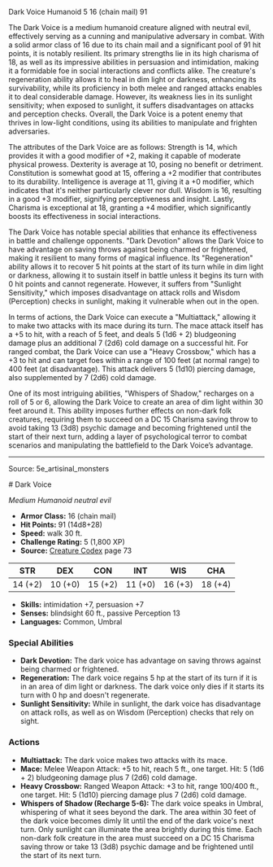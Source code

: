 <MonsterName/>Dark Voice</MonsterName>
<CreatureType/>Humanoid</CreatureType>
<CR/>5</CR>
<AC/>16 (chain mail)</AC>
<HP/>91</HP>
<summary>The Dark Voice is a medium humanoid creature aligned with neutral evil, effectively serving as a cunning and manipulative adversary in combat. With a solid armor class of 16 due to its chain mail and a significant pool of 91 hit points, it is notably resilient. Its primary strengths lie in its high charisma of 18, as well as its impressive abilities in persuasion and intimidation, making it a formidable foe in social interactions and conflicts alike. The creature's regeneration ability allows it to heal in dim light or darkness, enhancing its survivability, while its proficiency in both melee and ranged attacks enables it to deal considerable damage. However, its weakness lies in its sunlight sensitivity; when exposed to sunlight, it suffers disadvantages on attacks and perception checks. Overall, the Dark Voice is a potent enemy that thrives in low-light conditions, using its abilities to manipulate and frighten adversaries.</summary>

<detail>

The attributes of the Dark Voice are as follows: Strength is 14, which provides it with a good modifier of +2, making it capable of moderate physical prowess. Dexterity is average at 10, posing no benefit or detriment. Constitution is somewhat good at 15, offering a +2 modifier that contributes to its durability. Intelligence is average at 11, giving it a +0 modifier, which indicates that it's neither particularly clever nor dull. Wisdom is 16, resulting in a good +3 modifier, signifying perceptiveness and insight. Lastly, Charisma is exceptional at 18, granting a +4 modifier, which significantly boosts its effectiveness in social interactions.

The Dark Voice has notable special abilities that enhance its effectiveness in battle and challenge opponents. "Dark Devotion" allows the Dark Voice to have advantage on saving throws against being charmed or frightened, making it resilient to many forms of magical influence. Its "Regeneration" ability allows it to recover 5 hit points at the start of its turn while in dim light or darkness, allowing it to sustain itself in battle unless it begins its turn with 0 hit points and cannot regenerate. However, it suffers from "Sunlight Sensitivity," which imposes disadvantage on attack rolls and Wisdom (Perception) checks in sunlight, making it vulnerable when out in the open.

In terms of actions, the Dark Voice can execute a "Multiattack," allowing it to make two attacks with its mace during its turn. The mace attack itself has a +5 to hit, with a reach of 5 feet, and deals 5 (1d6 + 2) bludgeoning damage plus an additional 7 (2d6) cold damage on a successful hit. For ranged combat, the Dark Voice can use a "Heavy Crossbow," which has a +3 to hit and can target foes within a range of 100 feet (at normal range) to 400 feet (at disadvantage). This attack delivers 5 (1d10) piercing damage, also supplemented by 7 (2d6) cold damage.

One of its most intriguing abilities, "Whispers of Shadow," recharges on a roll of 5 or 6, allowing the Dark Voice to create an area of dim light within 30 feet around it. This ability imposes further effects on non-dark folk creatures, requiring them to succeed on a DC 15 Charisma saving throw to avoid taking 13 (3d8) psychic damage and becoming frightened until the start of their next turn, adding a layer of psychological terror to combat scenarios and manipulating the battlefield to the Dark Voice’s advantage.</detail>



---

Source: 5e_artisinal_monsters

<statblock>
# Dark Voice

*Medium* *Humanoid* *neutral evil*

- **Armor Class:** 16 (chain mail)
- **Hit Points:** 91 (14d8+28)
- **Speed:** walk 30 ft.
- **Challenge Rating:** 5 (1,800 XP)
- **Source:** [Creature Codex](https://koboldpress.com/kpstore/product/creature-codex-for-5th-edition-dnd) page 73

| STR | DEX | CON | INT | WIS | CHA |
| --- | --- | --- | --- | --- | --- |
| 14 (+2) | 10 (+0) | 15 (+2) | 11 (+0) | 16 (+3) | 18 (+4) |

- **Skills:** intimidation +7, persuasion +7
- **Senses:** blindsight 60 ft., passive Perception 13
- **Languages:** Common, Umbral

### Special Abilities

- **Dark Devotion:** The dark voice has advantage on saving throws against being charmed or frightened.
- **Regeneration:** The dark voice regains 5 hp at the start of its turn if it is in an area of dim light or darkness. The dark voice only dies if it starts its turn with 0 hp and doesn't regenerate.
- **Sunlight Sensitivity:** While in sunlight, the dark voice has disadvantage on attack rolls, as well as on Wisdom (Perception) checks that rely on sight.

### Actions

- **Multiattack:** The dark voice makes two attacks with its mace.
- **Mace:** Melee Weapon Attack: +5 to hit, reach 5 ft., one target. Hit: 5 (1d6 + 2) bludgeoning damage plus 7 (2d6) cold damage.
- **Heavy Crossbow:** Ranged Weapon Attack: +3 to hit, range 100/400 ft., one target. Hit: 5 (1d10) piercing damage plus 7 (2d6) cold damage.
- **Whispers of Shadow (Recharge 5-6):** The dark voice speaks in Umbral, whispering of what it sees beyond the dark. The area within 30 feet of the dark voice becomes dimly lit until the end of the dark voice's next turn. Only sunlight can illuminate the area brightly during this time. Each non-dark folk creature in the area must succeed on a DC 15 Charisma saving throw or take 13 (3d8) psychic damage and be frightened until the start of its next turn.


</statblock>


